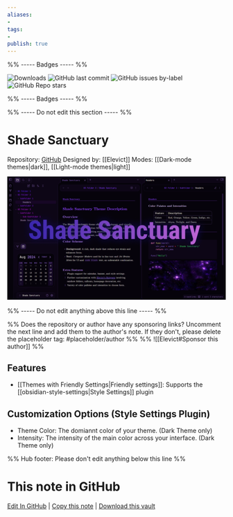 ```yaml
---
aliases:
- 
tags: 
- 
publish: true
---
```


%% ----- Badges ----- %%

![Downloads](https://img.shields.io/badge/downloads-5046-573E7A?style=for-the-badge&logo=)
![GitHub last commit](https://img.shields.io/github/last-commit/Elevict/Shade-Sanctuary?color=573E7A&label=last%20update&logo=github&style=for-the-badge)
![GitHub issues by-label](https://img.shields.io/github/issues/Elevict/Shade-Sanctuary/help%20wanted?color=573E7A&logo=github&style=for-the-badge) 
![GitHub Repo stars](https://img.shields.io/github/stars/Elevict/Shade-Sanctuary?color=573E7A&logo=github&style=for-the-badge)

%% ----- Badges ----- %%

%% ----- Do not edit this section ----- %%

# Shade Sanctuary

Repository: [GitHub](https://github.com/Elevict/Shade-Sanctuary)
Designed by: [[Elevict]]
Modes: [[Dark-mode themes|dark]], [[Light-mode themes|light]]



![screenshot](https://github.com/Elevict/Shade-Sanctuary/raw/HEAD/cover.png)

%% ----- Do not edit anything above this line ----- %% 

%% Does the repository or author have any sponsoring links? Uncomment the next line and add them to the author's note. If they don't, please delete the placeholder tag: #placeholder/author %%
%% ![[Elevict#Sponsor this author]] %%


## Features

- [[Themes with Friendly Settings|Friendly settings]]: Supports the [[obsidian-style-settings|Style Settings]] plugin

## Customization Options (Style Settings Plugin) 
- Theme Color: The domiannt color of your theme. (Dark Theme only)
- Intensity: The intensity of the main color across your interface. (Dark Theme only)


%% Hub footer: Please don't edit anything below this line %%

# This note in GitHub

<span class="git-footer">[Edit In GitHub](https://github.dev/obsidian-community/obsidian-hub/blob/main/02%20-%20Community%20Expansions/02.05%20All%20Community%20Expansions/Themes/Shade%20Sanctuary.md "git-hub-edit-note") | [Copy this note](https://raw.githubusercontent.com/obsidian-community/obsidian-hub/main/02%20-%20Community%20Expansions/02.05%20All%20Community%20Expansions/Themes/Shade%20Sanctuary.md "git-hub-copy-note") | [Download this vault](https://github.com/obsidian-community/obsidian-hub/archive/refs/heads/main.zip "git-hub-download-vault") </span>
